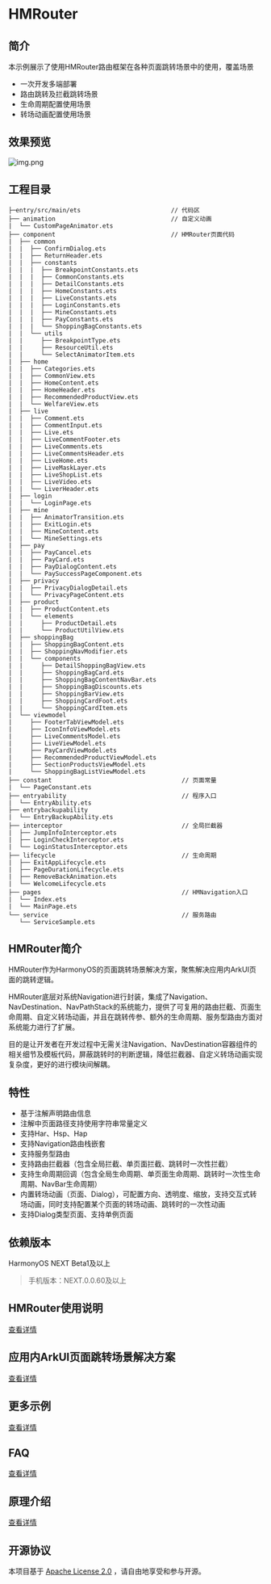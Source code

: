 # HMRouter
## 简介
本示例展示了使用HMRouter路由框架在各种页面跳转场景中的使用，覆盖场景

- 一次开发多端部署
- 路由跳转及拦截跳转场景
- 生命周期配置使用场景
- 转场动画配置使用场景

## 效果预览

![img.png](screenshots/img.png)

## 工程目录
```
├─entry/src/main/ets                         // 代码区
├── animation                                // 自定义动画
|  └── CustomPageAnimator.ets
├── component                                // HMRouter页面代码
|  ├── common
|  |  ├── ConfirmDialog.ets
|  |  ├── ReturnHeader.ets
|  |  ├── constants
|  |  |  ├── BreakpointConstants.ets
|  |  |  ├── CommonConstants.ets
|  |  |  ├── DetailConstants.ets
|  |  |  ├── HomeConstants.ets
|  |  |  ├── LiveConstants.ets
|  |  |  ├── LoginConstants.ets
|  |  |  ├── MineConstants.ets
|  |  |  ├── PayConstants.ets
|  |  |  └── ShoppingBagConstants.ets
|  |  └── utils
|  |     ├── BreakpointType.ets
|  |     ├── ResourceUtil.ets
|  |     └── SelectAnimatorItem.ets
|  ├── home
|  |  ├── Categories.ets
|  |  ├── CommonView.ets
|  |  ├── HomeContent.ets
|  |  ├── HomeHeader.ets
|  |  ├── RecommendedProductView.ets
|  |  └── WelfareView.ets
|  ├── live
|  |  ├── Comment.ets
|  |  ├── CommentInput.ets
|  |  ├── Live.ets
|  |  ├── LiveCommentFooter.ets
|  |  ├── LiveComments.ets
|  |  ├── LiveCommentsHeader.ets
|  |  ├── LiveHome.ets
|  |  ├── LiveMaskLayer.ets
|  |  ├── LiveShopList.ets
|  |  ├── LiveVideo.ets
|  |  └── LiverHeader.ets
|  ├── login
|  |  └── LoginPage.ets
|  ├── mine
|  |  ├── AnimatorTransition.ets
|  |  ├── ExitLogin.ets
|  |  ├── MineContent.ets
|  |  └── MineSettings.ets
|  ├── pay
|  |  ├── PayCancel.ets
|  |  ├── PayCard.ets
|  |  ├── PayDialogContent.ets
|  |  └── PaySuccessPageComponent.ets
|  ├── privacy
|  |  ├── PrivacyDialogDetail.ets
|  |  └── PrivacyPageContent.ets
|  ├── product
|  |  ├── ProductContent.ets
|  |  └── elements
|  |     ├── ProductDetail.ets
|  |     └── ProductUtilView.ets
|  ├── shoppingBag
|  |  ├── ShoppingBagContent.ets
|  |  ├── ShoppingNavModifier.ets
|  |  └── components
|  |     ├── DetailShoppingBagView.ets
|  |     ├── ShoppingBagCard.ets
|  |     ├── ShoppingBagContentNavBar.ets
|  |     ├── ShoppingBagDiscounts.ets
|  |     ├── ShoppingBarView.ets
|  |     ├── ShoppingCardFoot.ets
|  |     └── ShoppingCardItem.ets
|  └── viewmodel
|     ├── FooterTabViewModel.ets
|     ├── IconInfoViewModel.ets
|     ├── LiveCommentsModel.ets
|     ├── LiveViewModel.ets
|     ├── PayCardViewModel.ets
|     ├── RecommendedProductViewModel.ets
|     ├── SectionProductsViewModel.ets
|     └── ShoppingBagListViewModel.ets
├── constant                                    // 页面常量
|  └── PageConstant.ets
├── entryability                                // 程序入口
|  └── EntryAbility.ets
├── entrybackupability
|  └── EntryBackupAbility.ets
├── interceptor                                 // 全局拦截器
|  ├── JumpInfoInterceptor.ets
|  ├── LoginCheckInterceptor.ets
|  └── LoginStatusInterceptor.ets
├── lifecycle                                   // 生命周期
|  ├── ExitAppLifecycle.ets
|  ├── PageDurationLifecycle.ets
|  ├── RemoveBackAnimation.ets
|  └── WelcomeLifecycle.ets
├── pages                                       // HMNavigation入口
|  └── Index.ets
|  └── MainPage.ets
└── service                                     // 服务路由
   └── ServiceSample.ets
```
## HMRouter简介

HMRouter作为HarmonyOS的页面跳转场景解决方案，聚焦解决应用内ArkUI页面的跳转逻辑。

HMRouter底层对系统Navigation进行封装，集成了Navigation、NavDestination、NavPathStack的系统能力，提供了可复用的路由拦截、页面生命周期、自定义转场动画，并且在跳转传参、额外的生命周期、服务型路由方面对系统能力进行了扩展。

目的是让开发者在开发过程中无需关注Navigation、NavDestination容器组件的相关细节及模板代码，屏蔽跳转时的判断逻辑，降低拦截器、自定义转场动画实现复杂度，更好的进行模块间解耦。

## 特性

- 基于注解声明路由信息
- 注解中页面路径支持使用字符串常量定义
- 支持Har、Hsp、Hap
- 支持Navigation路由栈嵌套
- 支持服务型路由
- 支持路由拦截器（包含全局拦截、单页面拦截、跳转时一次性拦截）
- 支持生命周期回调（包含全局生命周期、单页面生命周期、跳转时一次性生命周期、NavBar生命周期）
- 内置转场动画（页面、Dialog），可配置方向、透明度、缩放，支持交互式转场动画，同时支持配置某个页面的转场动画、跳转时的一次性动画
- 支持Dialog类型页面、支持单例页面

## 依赖版本

HarmonyOS NEXT Beta1及以上

> 手机版本：NEXT.0.0.60及以上

## HMRouter使用说明

[查看详情](https://gitee.com/hadss/hmrouter/blob/master/HMRouterLibrary/README.md)

## 应用内ArkUI页面跳转场景解决方案

[查看详情](https://gitee.com/hadss/hmrouter/blob/master/docs/Scene.md)

## 更多示例

[查看详情](https://gitee.com/hadss/hmrouter)

## FAQ

[查看详情](https://gitee.com/hadss/hmrouter/blob/master/docs/FAQ.md)

## 原理介绍

[查看详情](https://developer.huawei.com/consumer/cn/forum/topic/0207153170697988820?fid=0109140870620153026)

## 开源协议

本项目基于 [Apache License 2.0](https://gitee.com/hadss/hmrouter/blob/master/LICENSE) ，请自由地享受和参与开源。